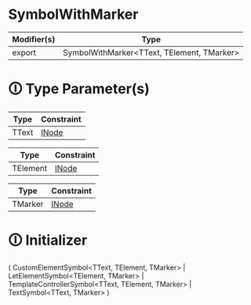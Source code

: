 # SymbolWithMarker

| Modifier(s)                            | Type                     |
|----------------------------------------|--------------------------|
| export | SymbolWithMarker&lt;TText, TElement, TMarker&gt; |

# &#128712; Type Parameter(s)

| Type  | Constraint                                                                           |
| ----- | ------------------------------------------------------------------------------------ |
| TText | [INode](https://hamedfathi.gitbook.io/aurelia-2-doc-api/runtime/interface/dom/inode) |

| Type     | Constraint                                                                           |
| -------- | ------------------------------------------------------------------------------------ |
| TElement | [INode](https://hamedfathi.gitbook.io/aurelia-2-doc-api/runtime/interface/dom/inode) |

| Type    | Constraint                                                                           |
| ------- | ------------------------------------------------------------------------------------ |
| TMarker | [INode](https://hamedfathi.gitbook.io/aurelia-2-doc-api/runtime/interface/dom/inode) |

# &#128712; Initializer

(
CustomElementSymbol<TText, TElement, TMarker> |
LetElementSymbol<TElement, TMarker> |
TemplateControllerSymbol<TText, TElement, TMarker> |
TextSymbol<TText, TMarker>
)